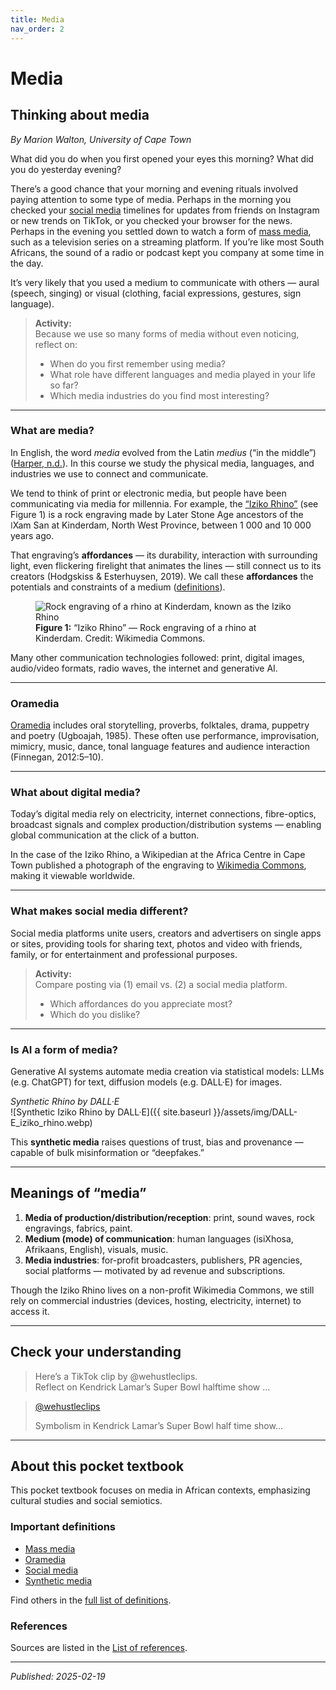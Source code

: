 ```yaml
---
title: Media
nav_order: 2
---
```


# Media

## Thinking about media

*By Marion Walton, University of Cape Town*

What did you do when you first opened your eyes this morning? What did you do yesterday evening?

There’s a good chance that your morning and evening rituals involved paying attention to some type of media. Perhaps in the morning you checked your [social media](https://media-and-society.glitch.me/ideas/social-media/) timelines for updates from friends on Instagram or new trends on TikTok, or you checked your browser for the news. Perhaps in the evening you settled down to watch a form of [mass media](https://media-and-society.glitch.me/ideas/mass-media/), such as a television series on a streaming platform. If you’re like most South Africans, the sound of a radio or podcast kept you company at some time in the day.

It’s very likely that you used a medium to communicate with others — aural (speech, singing) or visual (clothing, facial expressions, gestures, sign language).

> **Activity:**  
> Because we use so many forms of media without even noticing, reflect on:  
> - When do you first remember using media?  
> - What role have different languages and media played in your life so far?  
> - Which media industries do you find most interesting?

---

### What are media?

In English, the word *media* evolved from the Latin *medius* (“in the middle”) ([Harper, n.d.](https://www.etymonline.com/word/media)). In this course we study the physical media, languages, and industries we use to connect and communicate.

We tend to think of print or electronic media, but people have been communicating via media for millennia. For example, the [“Iziko Rhino”](https://commons.wikimedia.org/wiki/File:Kinderdam_rhino.jpg) (see Figure 1) is a rock engraving made by Later Stone Age ancestors of the ǀXam San at Kinderdam, North West Province, between 1 000 and 10 000 years ago.

That engraving’s **affordances** — its durability, interaction with surrounding light, even flickering firelight that animates the lines — still connect us to its creators (Hodgskiss & Esterhuysen, 2019). We call these **affordances** the potentials and constraints of a medium ([definitions](https://media-and-society.glitch.me/ideas/definitions/#Affordance)).

<figure>
  <img class="illustration" src="{{ site.baseurl }}/assets/img/Kinderdam_rhino.jpg" alt="Rock engraving of a rhino at Kinderdam, known as the Iziko Rhino">
  <figcaption><strong>Figure 1:</strong> “Iziko Rhino” — Rock engraving of a rhino at Kinderdam. Credit: Wikimedia Commons.</figcaption>
</figure>

Many other communication technologies followed: print, digital images, audio/video formats, radio waves, the internet and generative AI.

---

### Oramedia

[Oramedia](https://media-and-society.glitch.me/ideas/oramedia/) includes oral storytelling, proverbs, folktales, drama, puppetry and poetry (Ugboajah, 1985). These often use performance, improvisation, mimicry, music, dance, tonal language features and audience interaction (Finnegan, 2012:5–10).

---

### What about digital media?

Today’s digital media rely on electricity, internet connections, fibre-optics, broadcast signals and complex production/distribution systems — enabling global communication at the click of a button.

In the case of the Iziko Rhino, a Wikipedian at the Africa Centre in Cape Town published a photograph of the engraving to [Wikimedia Commons](https://commons.wikimedia.org), making it viewable worldwide.

---

### What makes social media different?

Social media platforms unite users, creators and advertisers on single apps or sites, providing tools for sharing text, photos and video with friends, family, or for entertainment and professional purposes.

> **Activity:**  
> Compare posting via (1) email vs. (2) a social media platform.  
> - Which affordances do you appreciate most?  
> - Which do you dislike?

---

### Is AI a form of media?

Generative AI systems automate media creation via statistical models: LLMs (e.g. ChatGPT) for text, diffusion models (e.g. DALL·E) for images.  

<em>Synthetic Rhino by DALL·E</em>  
![Synthetic Iziko Rhino by DALL·E]({{ site.baseurl }}/assets/img/DALL-E_iziko_rhino.webp)

This **synthetic media** raises questions of trust, bias and provenance — capable of bulk misinformation or “deepfakes.”

---

## Meanings of “media”

1. **Media of production/distribution/reception**: print, sound waves, rock engravings, fabrics, paint.  
2. **Medium (mode) of communication**: human languages (isiXhosa, Afrikaans, English), visuals, music.  
3. **Media industries**: for-profit broadcasters, publishers, PR agencies, social platforms — motivated by ad revenue and subscriptions.

Though the Iziko Rhino lives on a non-profit Wikimedia Commons, we still rely on commercial industries (devices, hosting, electricity, internet) to access it.

---

## Check your understanding

> Here’s a TikTok clip by @wehustleclips.  
> Reflect on Kendrick Lamar’s Super Bowl halftime show …  

<blockquote class="tiktok-embed" cite="https://www.tiktok.com/@wehustleclips/video/1234567890" data-video-id="1234567890" style="max-width: 605px; min-width: 325px;">
  <section>
    <a target="_blank" title="@wehustleclips" href="https://www.tiktok.com/@wehustleclips">@wehustleclips</a>
    <p>Symbolism in Kendrick Lamar’s Super Bowl half time show…</p>
  </section>
</blockquote>  
<script async src="https://www.tiktok.com/embed.js"></script>

---

## About this pocket textbook

This pocket textbook focuses on media in African contexts, emphasizing cultural studies and social semiotics.

### Important definitions

- [Mass media](https://media-and-society.glitch.me/ideas/mass-media/)  
- [Oramedia](https://media-and-society.glitch.me/ideas/oramedia/)  
- [Social media](https://media-and-society.glitch.me/ideas/social-media/)  
- [Synthetic media](https://media-and-society.glitch.me/ideas/synthetic-media/)

Find others in the [full list of definitions](https://media-and-society.glitch.me/ideas/definitions/).

### References

Sources are listed in the [List of references](https://media-and-society.glitch.me/ideas/references/).

---

*Published: 2025-02-19*
